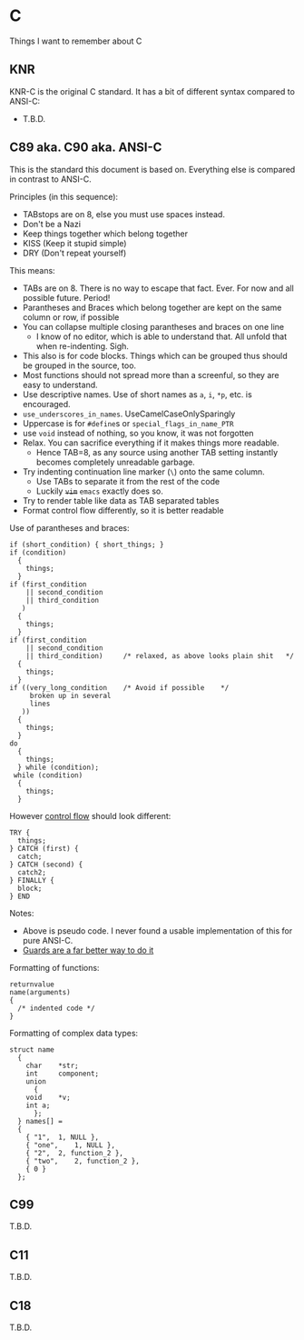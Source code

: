 # C

Things I want to remember about C

## KNR

KNR-C is the original C standard.  It has a bit of different syntax compared to ANSI-C:

- T.B.D.

## C89 aka. C90 aka. ANSI-C

This is the standard this document is based on.   Everything else is compared in contrast to ANSI-C.

Principles (in this sequence):

- TABstops are on 8, else you must use spaces instead.
- Don't be a Nazi
- Keep things together which belong together
- KISS (Keep it stupid simple)
- DRY (Don't repeat yourself)

This means:

- TABs are on 8.  There is no way to escape that fact.  Ever.  For now and all possible future.  Period!
- Parantheses and Braces which belong together are kept on the same column or row, if possible
- You can collapse multiple closing parantheses and braces on one line
  - I know of no editor, which is able to understand that.  All unfold that when re-indenting.  Sigh.
- This also is for code blocks.  Things which can be grouped thus should be grouped in the source, too.
- Most functions should not spread more than a screenful, so they are easy to understand.
- Use descriptive names.  Use of short names as `a`, `i`, `*p`, etc. is encouraged.
- `use_underscores_in_names`.  UseCamelCaseOnlySparingly
- Uppercase is for `#define`s or `special_flags_in_name_PTR`
- use `void` instead of nothing, so you know, it was not forgotten
- Relax.  You can sacrifice everything if it makes things more readable.
  - Hence TAB=8, as any source using another TAB setting instantly becomes completely unreadable garbage.
- Try indenting continuation line marker (`\`) onto the same column.
  - Use TABs to separate it from the rest of the code
  - Luckily ~~`vim`~~ `emacs` exactly does so.
- Try to render table like data as TAB separated tables
- Format control flow differently, so it is better readable

Use of parantheses and braces:

	if (short_condition) { short_things; }
	if (condition)
	  {
	    things;
	  }
	if (first_condition
	    || second_condition
	    || third_condition
	   )
	  {
	    things;
	  }
	if (first_condition
	    || second_condition
	    || third_condition)		/* relaxed, as above looks plain shit	*/
	  {
	    things;
	  }
	if ((very_long_condition	/* Avoid if possible	*/
	     broken up in several
	     lines
	   ))
	  {
	    things;
	  }
	do
	  {
	    things;
	  } while (condition);
	 while (condition)
	  {
	    things;
	  }

However [control flow](https://stackoverflow.com/a/47574378/490291) should look different:

	TRY {
	  things;
	} CATCH (first) {
	  catch;
	} CATCH (second) {
	  catch2;
	} FINALLY {
	  block;
	} END

Notes:

- Above is pseudo code.  I never found a usable implementation of this for pure ANSI-C.
- [Guards are a far better way to do it](https://github.com/CppCon/CppCon2015/blob/master/Presentations/Declarative%20Control%20Flow/Declarative%20Control%20Flow%20-%20Andrei%20Alexandrescu%20-%20CppCon%202015.pdf)

Formatting of functions:

	returnvalue
	name(arguments)
	{
	  /* indented code */
	}

Formatting of complex data types:

	struct name
	  {
	    char	*str;
	    int		component;
	    union
	      {
		void	*v;
		int	a;
	      };
	  } names[] =
	  {
	    { "1",	1, NULL },
	    { "one",	1, NULL },
	    { "2",	2, function_2 },
	    { "two",	2, function_2 },
	    { 0 }
	  };


## C99

T.B.D.

## C11

T.B.D.

## C18

T.B.D.

